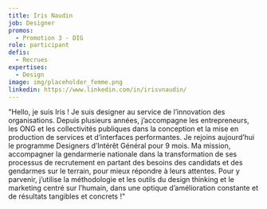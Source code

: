 ```yaml
---
title: Iris Naudin
job: Designer
promos:
  - Promotion 3 - DIG
role: participant
defis:
  - Recrues
expertises:
  - Design
image: img/placeholder_femme.png
linkedin: https://www.linkedin.com/in/irisvnaudin/
---
```


"Hello, je suis Iris ! Je suis designer au service de l’innovation des organisations. Depuis plusieurs années, j’accompagne les entrepreneurs, les ONG et les collectivités publiques dans la conception et la mise en production de services et d’interfaces performantes. Je rejoins aujourd’hui le programme Designers d’Intérêt Général pour 9 mois. Ma mission, accompagner la gendarmerie nationale dans la transformation de ses processus de recrutement en partant des besoins des candidats et des gendarmes sur le terrain, pour mieux répondre à leurs attentes. Pour y parvenir, j’utilise la méthodologie et les outils du design thinking et le marketing centré sur l’humain, dans une optique d’amélioration constante et de résultats tangibles et concrets !"
